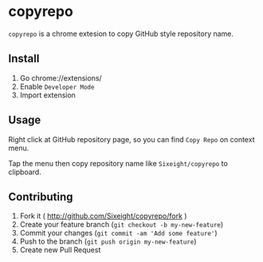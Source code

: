# copyrepo

`copyrepo` is a chrome extesion to copy GitHub style repository name.

## Install

1. Go chrome://extensions/
2. Enable `Developer Mode`
3. Import extension

## Usage

Right click at GitHub repository page, so you can find `Copy Repo` on context menu.

Tap the menu then copy repository name like `Sixeight/copyrepo` to clipboard.

## Contributing

1. Fork it ( http://github.com/Sixeight/copyrepo/fork )
2. Create your feature branch (`git checkout -b my-new-feature`)
3. Commit your changes (`git commit -am 'Add some feature'`)
4. Push to the branch (`git push origin my-new-feature`)
5. Create new Pull Request

